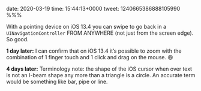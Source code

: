 date: 2020-03-19
time: 15:44:13+0000
tweet: 1240665386888105990
%%%

With a pointing device on iOS 13.4 you can swipe to go back in a `UINavigationController` FROM ANYWHERE (not just from the screen edge). So good.

**1 day later:** I can confirm that on iOS 13.4 it’s possible to zoom with the combination of 1 finger touch and 1 click and drag on the mouse. 😆

**4 days later:** Terminology note: the shape of the iOS cursor when over text is not an I-beam shape any more than a triangle is a circle. An accurate term would be something like bar, pipe or line.
